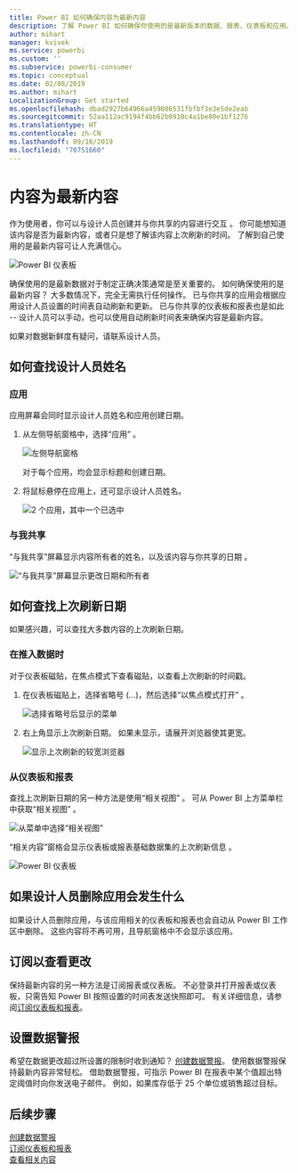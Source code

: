 ```yaml
---
title: Power BI 如何确保内容为最新内容
description: 了解 Power BI 如何确保你使用的是最新版本的数据、报表、仪表板和应用。
author: mihart
manager: kvivek
ms.service: powerbi
ms.custom: ''
ms.subservice: powerbi-consumer
ms.topic: conceptual
ms.date: 02/08/2019
ms.author: mihart
LocalizationGroup: Get started
ms.openlocfilehash: dbad2927b64966a459086531fbfbf3e3e5de2eab
ms.sourcegitcommit: 52aa112ac9194f4bb62b0910c4a1be80e1bf1276
ms.translationtype: HT
ms.contentlocale: zh-CN
ms.lasthandoff: 09/16/2019
ms.locfileid: "70751660"
---
```

# <a name="your-content-is-up-to-date"></a>内容为最新内容
作为使用者，你可以与设计人员创建并与你共享的内容进行交互   。 你可能想知道该内容是否为最新内容，或者只是想了解该内容上次刷新的时间。 了解到自己使用的是最新内容可让人充满信心。  
 
![Power BI 仪表板](media/end-user-consumer/power-bi-service.png)


确保使用的是最新数据对于制定正确决策通常是至关重要的。 如何确保使用的是最新内容？ 大多数情况下，完全无需执行任何操作。 已与你共享的应用会根据应用设计人员设置的时间表自动刷新和更新。 已与你共享的仪表板和报表也是如此 -- 设计人员可以手动，也可以使用自动刷新时间表来确保内容是最新内容。  

如果对数据新鲜度有疑问，请联系设计人员。

## <a name="how-to-locate-the-name-of-the-designer"></a>如何查找设计人员姓名

### <a name="apps"></a>应用

应用屏幕会同时显示设计人员姓名和应用创建日期。  

1. 从左侧导航窗格中，选择“应用”  。

    ![左侧导航窗格](media/end-user-fresh/power-bi-nav-apps.png)

    对于每个应用，均会显示标题和创建日期。 

2. 将鼠标悬停在应用上，还可显示设计人员姓名。 

    ![2 个应用，其中一个已选中](media/end-user-fresh/power-bi-app.png)


### <a name="shared-with-me"></a>与我共享
“与我共享”屏幕显示内容所有者的姓名，以及该内容与你共享的日期  。

![“与我共享”屏幕显示更改日期和所有者](media/end-user-fresh/power-bi-shared-new.png) 


## <a name="how-to-look-up-the-last-refresh-date"></a>如何查找上次刷新日期
如果感兴趣，可以查找大多数内容的上次刷新日期。 

### <a name="dashboard-tiles"></a>在推入数据时
对于仪表板磁贴，在焦点模式下查看磁贴，以查看上次刷新的时间戳。

1. 在仪表板磁贴上，选择省略号 (...)，然后选择“以焦点模式打开”  。

    ![选择省略号后显示的菜单](media/end-user-fresh/power-bi-focus.png)

2. 右上角显示上次刷新日期。 如果未显示，请展开浏览器使其更宽。 

    ![显示上次刷新的较宽浏览器](media/end-user-fresh/power-bi-last-refresh2.png)

### <a name="from-dashboards-and-reports"></a>从仪表板和报表
查找上次刷新日期的另一种方法是使用“相关视图”  。  可从 Power BI 上方菜单栏中获取“相关视图”  。

![从菜单中选择“相关视图”](media/end-user-fresh/power-bi-view-related.png)

“相关内容”窗格会显示仪表板或报表基础数据集的上次刷新信息  。

![Power BI 仪表板](media/end-user-fresh/power-bi-last-refresh.png)

## <a name="what-happens-if-an-app-is-deleted-by-the-designer"></a>如果设计人员删除应用会发生什么

如果设计人员删除应用，与该应用相关的仪表板和报表也会自动从 Power BI 工作区中删除。 这些内容将不再可用，且导航窗格中不会显示该应用。


## <a name="subscribe-to-see-changes"></a>订阅以查看更改
保持最新内容的另一种方法是订阅报表或仪表板。 不必登录并打开报表或仪表板，只需告知 Power BI 按照设置的时间表发送快照即可。  有关详细信息，请参阅[订阅仪表板和报表](end-user-subscribe.md)。

## <a name="set-data-alerts"></a>设置数据警报
希望在数据更改超过所设置的限制时收到通知？ [创建数据警报](end-user-alerts.md)。  使用数据警报保持最新内容非常轻松。 借助数据警报，可指示 Power BI 在报表中某个值超出特定阈值时向你发送电子邮件。  例如，如果库存低于 25 个单位或销售超过目标。  

## <a name="next-steps"></a>后续步骤
[创建数据警报](end-user-alerts.md)    
[订阅仪表板和报表](end-user-subscribe.md)    
[查看相关内容](end-user-related.md)    
